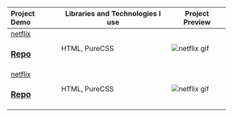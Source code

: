 Project Demo       |Libraries and Technologies I use     |Project Preview   
:-------------------------|-------------------------|-------------------------
[netflix](https://hilal-1202.github.io/netflix/)<h3>[Repo](https://github.com/hilal-1202/netflix/settings/pages)</h3> | HTML, PureCSS | ![netflix gif](https://user-images.githubusercontent.com/118962463/218371628-c54b6d44-94b3-47a8-ace8-ad3d82a92a4c.gif)
[netflix](https://hilal-1202.github.io/netflix/)<h3>[Repo](https://github.com/hilal-1202/netflix/settings/pages)</h3> | HTML, PureCSS | ![netflix gif](https://user-images.githubusercontent.com/118962463/218371628-c54b6d44-94b3-47a8-ace8-ad3d82a92a4c.gif)
